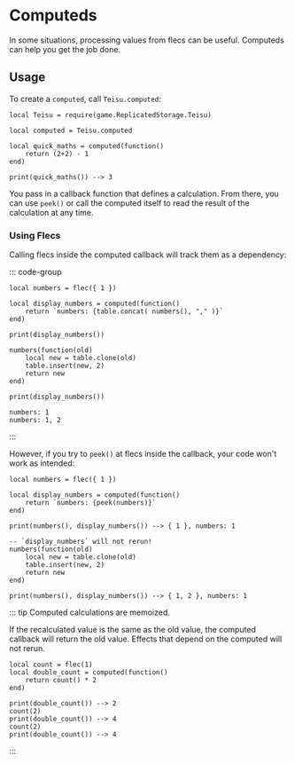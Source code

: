 # Computeds

In some situations, processing values from flecs can be useful. Computeds can help you get the job done.

## Usage

To create a `computed`, call `Teisu.computed`:

```luau {5-9}
local Teisu = require(game.ReplicatedStorage.Teisu)

local computed = Teisu.computed

local quick_maths = computed(function()
    return (2+2) - 1
end)

print(quick_maths()) --> 3
```

You pass in a callback function that defines a calculation. From there, you can use `peek()` or call the computed itself to read the result of the calculation at any time.

### Using Flecs

Calling flecs inside the computed callback will track them as a dependency:

::: code-group

```luau {4} [Luau code]
local numbers = flec({ 1 })

local display_numbers = computed(function()
    return `numbers: {table.concat( numbers(), "," )}`
end)

print(display_numbers())

numbers(function(old)
    local new = table.clone(old)
    table.insert(new, 2)
    return new
end)

print(display_numbers())
```

```luau [Output]
numbers: 1
numbers: 1, 2
```

:::

However, if you try to `peek()` at flecs inside the callback, your code won't work as intended:

```luau {9-16}
local numbers = flec({ 1 })

local display_numbers = computed(function()
    return `numbers: {peek(numbers)}`
end)

print(numbers(), display_numbers()) --> { 1 }, numbers: 1

-- `display_numbers` will not rerun!
numbers(function(old)
    local new = table.clone(old)
    table.insert(new, 2)
    return new
end)

print(numbers(), display_numbers()) --> { 1, 2 }, numbers: 1
```

::: tip Computed calculations are memoized.
    
If the recalculated value is the same as the old value, the computed callback will return the old value. Effects that depend on the computed will not rerun.

```luau {6-10}
local count = flec(1)
local double_count = computed(function()
    return count() * 2
end)

print(double_count()) --> 2
count(2)
print(double_count()) --> 4
count(2)
print(double_count()) --> 4
```

:::
